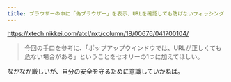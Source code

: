 ```yaml
---
title: ブラウザーの中に「偽ブラウザー」を表示、URLを確認しても防げないフィッシング | 日経クロステック（xTECH）
---
```


https://xtech.nikkei.com/atcl/nxt/column/18/00676/041700104/

> 今回の手口を参考に、「ポップアップウインドウでは、URLが正しくても危ない場合がある」ということをセオリーの1つに加えてほしい。

なかなか厳しいが、自分の安全を守るために意識していかねば。
